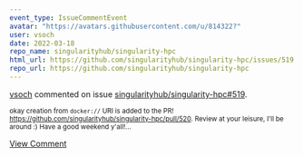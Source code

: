 ```yaml
---
event_type: IssueCommentEvent
avatar: "https://avatars.githubusercontent.com/u/814322?"
user: vsoch
date: 2022-03-18
repo_name: singularityhub/singularity-hpc
html_url: https://github.com/singularityhub/singularity-hpc/issues/519
repo_url: https://github.com/singularityhub/singularity-hpc
---
```


<a href='https://github.com/vsoch' target='_blank'>vsoch</a> commented on issue <a href='https://github.com/singularityhub/singularity-hpc/issues/519' target='_blank'>singularityhub/singularity-hpc#519</a>.

<small>okay creation from `docker://` URI is added to the PR! https://github.com/singularityhub/singularity-hpc/pull/520. Review at  your leisure, I'll be around :) Have a good weekend y'all!...</small>

<a href='https://github.com/singularityhub/singularity-hpc/issues/519' target='_blank'>View Comment</a>